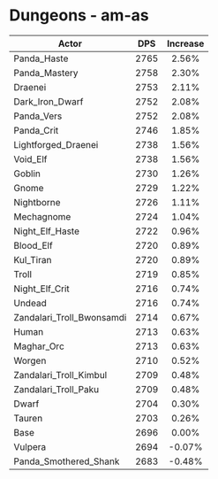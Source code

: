 # Dungeons - am-as
| Actor | DPS | Increase |
|---|:---:|:---:|
|Panda_Haste|2765|2.56%|
|Panda_Mastery|2758|2.30%|
|Draenei|2753|2.11%|
|Dark_Iron_Dwarf|2752|2.08%|
|Panda_Vers|2752|2.08%|
|Panda_Crit|2746|1.85%|
|Lightforged_Draenei|2738|1.56%|
|Void_Elf|2738|1.56%|
|Goblin|2730|1.26%|
|Gnome|2729|1.22%|
|Nightborne|2726|1.11%|
|Mechagnome|2724|1.04%|
|Night_Elf_Haste|2722|0.96%|
|Blood_Elf|2720|0.89%|
|Kul_Tiran|2720|0.89%|
|Troll|2719|0.85%|
|Night_Elf_Crit|2716|0.74%|
|Undead|2716|0.74%|
|Zandalari_Troll_Bwonsamdi|2714|0.67%|
|Human|2713|0.63%|
|Maghar_Orc|2713|0.63%|
|Worgen|2710|0.52%|
|Zandalari_Troll_Kimbul|2709|0.48%|
|Zandalari_Troll_Paku|2709|0.48%|
|Dwarf|2704|0.30%|
|Tauren|2703|0.26%|
|Base|2696|0.00%|
|Vulpera|2694|-0.07%|
|Panda_Smothered_Shank|2683|-0.48%|
